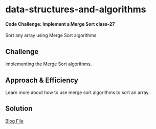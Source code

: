 # data-structures-and-algorithms
#### Code Challenge: Implement a Merge Sort class-27

Sort any array using Merge Sort algorithms.

## Challenge
Implementing the Merge Sort algorithms.

## Approach & Efficiency
Learn more about how to use merge sort algorithms to sort an array..

## Solution

[Blog File](./BLOG.md)